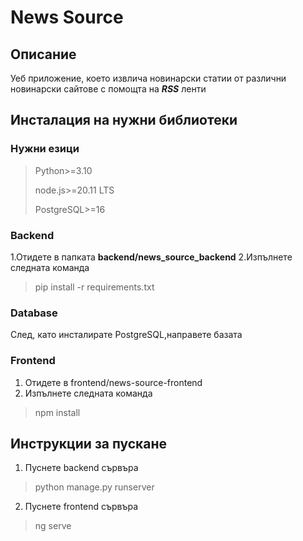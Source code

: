 # News Source

## Описание

Уеб приложение, което извлича новинарски статии от различни новинарски сайтове с помощта на ***RSS*** ленти

## Инсталация на нужни библиотеки

### Нужни езици

> Python>=3.10
>
> node.js>=20.11 LTS
>
> PostgreSQL>=16

### Backend

1.Отидете в папката **backend/news_source_backend**
2.Изпълнете следната команда

> pip install -r requirements.txt

### Database

След, като инсталирате PostgreSQL,направете базата

### Frontend

1. Отидете в frontend/news-source-frontend
2. Изпълнете следната команда

> npm install

## Инструкции за пускане

1. Пуснете backend сървъра

> python manage.py runserver

2. Пуснете frontend сървъра

> ng serve



